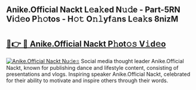 ## Anike.Official Nackt L𝚎a𝚔ed N𝚞𝚍e - Part-5RN Vi𝚍𝚎o P𝚑𝚘tos - H𝚘𝚝 O𝚗𝚕yf𝚊ns L𝚎a𝚔s 8nizM

# <h2><a href="http://kfezu0g.oniu.top/?m=Anike.Official+Nackt">🔗👉 🔴 Anike.Official Nackt P𝚑ot𝚘𝚜 V𝚒d𝚎o</a></h2>

[![Anike.Official Nackt Nu𝚍e𝚜](https://i.imgur.com/0qMVB7G.gif)](http://kfezu0g.oniu.top/?m=Anike.Official+Nackt)
Social media thought leader Anike.Official Nackt, known for publishing dance and lifestyle content, consisting of presentations and vlogs. Inspiring speaker Anike.Official Nackt, celebrated for their ability to motivate and inspire others through their words.  
